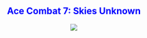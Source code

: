 <html>
  <body>
  <header>
    <h2 style="text-align:center; color:blue">Ace Combat 7: Skies Unknown</h2>
    <img src="https://i0.wp.com/www.pcmgames.com/wp-content/uploads/2018/09/ACE-COMBAT-7-SKIES-UNKNOWN-DB2.jpg?fit=1920,1080&ssl=1">
    </body>
    </html>
